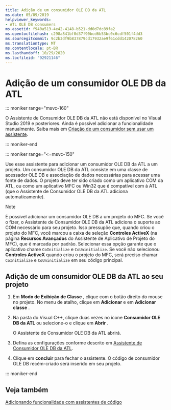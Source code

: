 ```yaml
---
title: Adição de um consumidor OLE DB da ATL
ms.date: 05/09/2019
helpviewer_keywords:
- ATL OLE DB consumers
ms.assetid: f940a513-4e42-4148-b521-dd0d7dc89fa2
ms.openlocfilehash: c298a841bf0d37f90bcd6b53bc0c6cdf501f4dd3
ms.sourcegitcommit: 9c2b3df9b837879cd17932ae9f61cdd142078260
ms.translationtype: MT
ms.contentlocale: pt-BR
ms.lasthandoff: 10/29/2020
ms.locfileid: "92921146"
---
```

# <a name="adding-an-atl-ole-db-consumer"></a>Adição de um consumidor OLE DB da ATL

::: moniker range="msvc-160"

O Assistente de Consumidor OLE DB da ATL não está disponível no Visual Studio 2019 e posteriores. Ainda é possível adicionar a funcionalidade manualmente. Saiba mais em [Criação de um consumidor sem usar um assistente](../../data/oledb/creating-a-consumer-without-using-a-wizard.md).

::: moniker-end

::: moniker range="<=msvc-150"

Use esse assistente para adicionar um consumidor OLE DB da ATL a um projeto. Um consumidor OLE DB da ATL consiste em uma classe de acessador OLE DB e associação de dados necessárias para acessar uma fonte de dados. O projeto deve ter sido criado como um aplicativo COM da ATL, ou como um aplicativo MFC ou Win32 que é compatível com à ATL (que o Assistente de Consumidor OLE DB da ATL adiciona automaticamente).

> [!NOTE]
> É possível adicionar um consumidor OLE DB a um projeto do MFC. Se você o fizer, o Assistente de Consumidor OLE DB da ATL adiciona o suporte ao COM necessário para seu projeto. Isso pressupõe que, quando criou o projeto do MFC, você marcou a caixa de seleção **Controles ActiveX** (na página **Recursos Avançados** do Assistente de Aplicativo de Projeto do MFC), que é marcada por padrão. Selecionar essa opção garante que o aplicativo chame `CoInitialize` e `CoUninitialize`. Se você não selecionou **Controles ActiveX** quando criou o projeto do MFC, será preciso chamar `CoInitialize` e `CoUninitialize` em seu código principal.

## <a name="to-add-an-atl-ole-db-consumer-to-your-project"></a>Adição de um consumidor OLE DB da ATL ao seu projeto

1. Em **Modo de Exibição de Classe** , clique com o botão direito do mouse no projeto. No menu de atalho, clique em **Adicionar** e em **Adicionar classe** .

1. Na pasta do Visual C++, clique duas vezes no ícone **Consumidor OLE DB da ATL** ou selecione-o e clique em **Abrir** .

   O Assistente de Consumidor OLE DB da ATL abrirá.

1. Defina as configurações conforme descrito em [Assistente de Consumidor OLE DB da ATL](../../atl/reference/atl-ole-db-consumer-wizard.md).

1. Clique em **concluir** para fechar o assistente. O código de consumidor OLE DB recém-criado será inserido em seu projeto.

::: moniker-end

## <a name="see-also"></a>Veja também

[Adicionando funcionalidade com assistentes de código](../../ide/adding-functionality-with-code-wizards-cpp.md)
